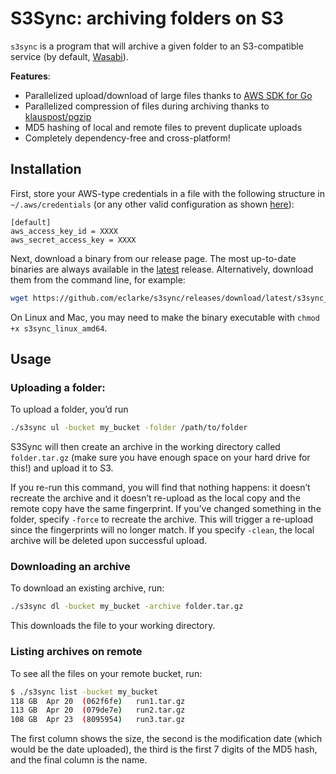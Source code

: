 # S3Sync: archiving folders on S3

`s3sync` is a program that will archive a given folder to an S3-compatible service (by default, [Wasabi](https://wasabisys.com)). 

**Features**:
* Parallelized upload/download of large files thanks to [AWS SDK for Go](https://docs.aws.amazon.com/sdk-for-go/v1/developer-guide/welcome.html)
* Parallelized compression of files during archiving thanks to [klauspost/pgzip](https://github.com/klauspost/pgzip)
* MD5 hashing of local and remote files to prevent duplicate uploads
* Completely dependency-free and cross-platform!

## Installation
First, store your AWS-type credentials in a file with the following structure in `~/.aws/credentials` (or any other valid configuration as shown [here](https://docs.aws.amazon.com/sdk-for-go/v1/developer-guide/configuring-sdk.html#specifying-credentials)):

```
[default]
aws_access_key_id = XXXX
aws_secret_access_key = XXXX
```

Next, download a binary from our release page. The most up-to-date binaries are always available in the [latest](https://github.com/eclarke/s3sync/releases/tag/latest) release. Alternatively, download them from the command line, for example: 

```sh
wget https://github.com/eclarke/s3sync/releases/download/latest/s3sync_linux_amd64 
```

On Linux and Mac, you may need to make the binary executable with `chmod +x s3sync_linux_amd64`.

## Usage

### Uploading a folder:

To upload a folder, you’d run
```sh
./s3sync ul -bucket my_bucket -folder /path/to/folder
```

S3Sync will then create an archive in the working directory called `folder.tar.gz` (make sure you have enough space on your hard drive for this!) and upload it to S3. 

If you re-run this command, you will find that nothing happens: it doesn’t recreate the archive and it doesn’t re-upload as the local copy and the remote copy have the same fingerprint. If you’ve changed something in the folder, specify `-force` to recreate the archive. This will trigger a re-upload since the fingerprints will no longer match. If you specify `-clean`, the local archive will be deleted upon successful upload.

### Downloading an archive

To download an existing archive, run:
```sh
./s3sync dl -bucket my_bucket -archive folder.tar.gz
```

This downloads the file to your working directory.

### Listing archives on remote

To see all the files on your remote bucket, run:
```sh
$ ./s3sync list -bucket my_bucket
118 GB	Apr 20	(062f6fe)	run1.tar.gz
113 GB	Apr 20	(079de7e)	run2.tar.gz
108 GB	Apr 23	(8095954)	run3.tar.gz
``` 

The first column shows the size, the second is the modification date (which would be the date uploaded), the third is the first 7 digits of the MD5 hash, and the final column is the name.

